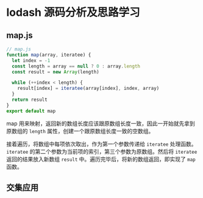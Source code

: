 # lodash 源码分析及思路学习

## map.js 

```js
// map.js
function map(array, iteratee) {
  let index = -1
  const length = array == null ? 0 : array.length
  const result = new Array(length)

  while (++index < length) {
    result[index] = iteratee(array[index], index, array)
  }
  return result
}
export default map
```
map 用来映射，返回新的数组长度应该跟原数组长度一致，因此一开始就先拿到原数组的 `length` 属性，创建一个跟原数组长度一致的空数组。

接着遍历，将数组中每项依次取出，作为第一个参数传递给 `iteratee` 处理函数。 `iteratee` 的第二个参数为当前项的索引，第三个参数为原数组。然后将 `iteratee` 返回的结果放入新数组 `result` 中。遍历完毕后，将新的数组返回，即实现了 `map` 函数。

## 交集应用
